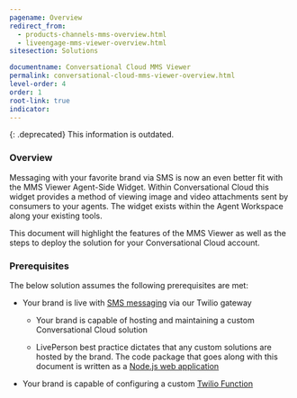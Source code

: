 ```yaml
---
pagename: Overview
redirect_from:
  - products-channels-mms-overview.html
  - liveengage-mms-viewer-overview.html
sitesection: Solutions

documentname: Conversational Cloud MMS Viewer
permalink: conversational-cloud-mms-viewer-overview.html
level-order: 4
order: 1
root-link: true
indicator:
---
```


{: .deprecated}
This information is outdated.

### Overview

Messaging with your favorite brand via SMS is now an even better fit with the MMS Viewer Agent-Side Widget. Within Conversational Cloud this widget provides a method of viewing image and video attachments sent by consumers to your agents. The widget exists within the Agent Workspace along your existing tools.

This document will highlight the features of the MMS Viewer as well as the steps to deploy the solution for your Conversational Cloud account.

### Prerequisites

The below solution assumes the following prerequisites are met:

* Your brand is live with [SMS messaging](products-channels-sms-overview.html) via our Twilio gateway

  * Your brand is capable of hosting and maintaining a custom Conversational Cloud solution

  * LivePerson best practice dictates that any custom solutions are hosted by the brand. The code package that goes along with this document is written as a [Node.js web application](https://nodejs.org/en/)

* Your brand is capable of configuring a custom [Twilio Function](https://www.twilio.com/functions)
